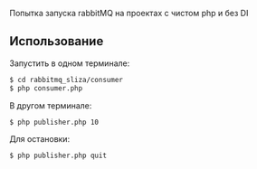 Попытка запуска rabbitMQ на проектах с чистом php и без DI

## Использование ##

Запустить в одном терминале:

```bash
$ cd rabbitmq_sliza/consumer
$ php consumer.php
```

В другом терминале:

```bash
$ php publisher.php 10

```

Для остановки:
```bash
$ php publisher.php quit

```
